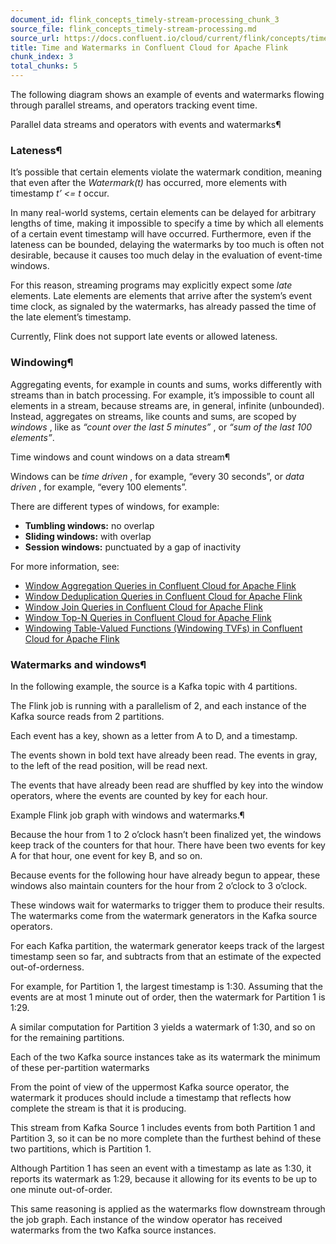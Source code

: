 ```yaml
---
document_id: flink_concepts_timely-stream-processing_chunk_3
source_file: flink_concepts_timely-stream-processing.md
source_url: https://docs.confluent.io/cloud/current/flink/concepts/timely-stream-processing.html
title: Time and Watermarks in Confluent Cloud for Apache Flink
chunk_index: 3
total_chunks: 5
---
```


The following diagram shows an example of events and watermarks flowing through parallel streams, and operators tracking event time.

Parallel data streams and operators with events and watermarks¶

### Lateness¶

It’s possible that certain elements violate the watermark condition, meaning that even after the _Watermark(t)_ has occurred, more elements with timestamp _t’ <= t_ occur.

In many real-world systems, certain elements can be delayed for arbitrary lengths of time, making it impossible to specify a time by which all elements of a certain event timestamp will have occurred. Furthermore, even if the lateness can be bounded, delaying the watermarks by too much is often not desirable, because it causes too much delay in the evaluation of event-time windows.

For this reason, streaming programs may explicitly expect some _late_ elements. Late elements are elements that arrive after the system’s event time clock, as signaled by the watermarks, has already passed the time of the late element’s timestamp.

Currently, Flink does not support late events or allowed lateness.

### Windowing¶

Aggregating events, for example in counts and sums, works differently with streams than in batch processing. For example, it’s impossible to count all elements in a stream, because streams are, in general, infinite (unbounded). Instead, aggregates on streams, like counts and sums, are scoped by _windows_ , like as _“count over the last 5 minutes”_ , or _“sum of the last 100 elements”_.

Time windows and count windows on a data stream¶

Windows can be _time driven_ , for example, “every 30 seconds”, or _data driven_ , for example, “every 100 elements”.

There are different types of windows, for example:

  * **Tumbling windows:** no overlap
  * **Sliding windows:** with overlap
  * **Session windows:** punctuated by a gap of inactivity

For more information, see:

  * [Window Aggregation Queries in Confluent Cloud for Apache Flink](../reference/queries/window-aggregation.html#flink-sql-window-aggregation)
  * [Window Deduplication Queries in Confluent Cloud for Apache Flink](../reference/queries/window-deduplication.html#flink-sql-window-deduplication)
  * [Window Join Queries in Confluent Cloud for Apache Flink](../reference/queries/window-join.html#flink-sql-window-join)
  * [Window Top-N Queries in Confluent Cloud for Apache Flink](../reference/queries/window-topn.html#flink-sql-window-top-n)
  * [Windowing Table-Valued Functions (Windowing TVFs) in Confluent Cloud for Apache Flink](../reference/queries/window-tvf.html#flink-sql-window-tvfs)

### Watermarks and windows¶

In the following example, the source is a Kafka topic with 4 partitions.

The Flink job is running with a parallelism of 2, and each instance of the Kafka source reads from 2 partitions.

Each event has a key, shown as a letter from A to D, and a timestamp.

The events shown in bold text have already been read. The events in gray, to the left of the read position, will be read next.

The events that have already been read are shuffled by key into the window operators, where the events are counted by key for each hour.

Example Flink job graph with windows and watermarks.¶

Because the hour from 1 to 2 o’clock hasn’t been finalized yet, the windows keep track of the counters for that hour. There have been two events for key A for that hour, one event for key B, and so on.

Because events for the following hour have already begun to appear, these windows also maintain counters for the hour from 2 o’clock to 3 o’clock.

These windows wait for watermarks to trigger them to produce their results. The watermarks come from the watermark generators in the Kafka source operators.

For each Kafka partition, the watermark generator keeps track of the largest timestamp seen so far, and subtracts from that an estimate of the expected out-of-orderness.

For example, for Partition 1, the largest timestamp is 1:30. Assuming that the events are at most 1 minute out of order, then the watermark for Partition 1 is 1:29.

A similar computation for Partition 3 yields a watermark of 1:30, and so on for the remaining partitions.

Each of the two Kafka source instances take as its watermark the minimum of these per-partition watermarks

From the point of view of the uppermost Kafka source operator, the watermark it produces should include a timestamp that reflects how complete the stream is that it is producing.

This stream from Kafka Source 1 includes events from both Partition 1 and Partition 3, so it can be no more complete than the furthest behind of these two partitions, which is Partition 1.

Although Partition 1 has seen an event with a timestamp as late as 1:30, it reports its watermark as 1:29, because it allowing for its events to be up to one minute out-of-order.

This same reasoning is applied as the watermarks flow downstream through the job graph. Each instance of the window operator has received watermarks from the two Kafka source instances.
